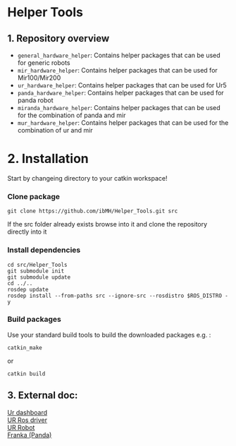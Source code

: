 # Helper Tools
## 1. Repository overview
* `general_hardware_helper`: Contains helper packages that can be used for generic robots
* `mir_hardware_helper`: Contains helper packages that can be used for Mir100/Mir200
* `ur_hardware_helper`: Contains helper packages that can be used for Ur5
* `panda_hardware_helper`: Contains helper packages that can be used for panda robot
* `miranda_hardware_helper`: Contains helper packages that can be used for the combination of panda and mir
* `mur_hardware_helper`: Contains helper packages that can be used for the combination of ur and mir

# 2. Installation
Start by changeing directory to your catkin workspace!
### Clone package
```
git clone https://github.com/ibMH/Helper_Tools.git src
```
If the src folder already exists browse into it and clone the repository directly into it
### Install dependencies
```
cd src/Helper_Tools
git submodule init
git submodule update
cd ../..
rosdep update
rosdep install --from-paths src --ignore-src --rosdistro $ROS_DISTRO -y
```
### Build packages
Use your standard build tools to build the downloaded packages e.g. : 
```
catkin_make
```
or
```
catkin build
```
## 3. External doc:
[Ur dashboard](https://s3-eu-west-1.amazonaws.com/ur-support-site/15690/Dashboard_Server_CB-Series.pdf)  
[UR Ros driver](https://github.com/UniversalRobots/Universal_Robots_ROS_Driver/tree/64ab483b550a1c079c70162d2d3c2eb21ecde76e)  
[UR Robot](https://github.com/fmauch/universal_robot/tree/3ebf8070ad0869c264fc3df9185fe1865773b2b4)  
[Franka (Panda)](https://frankaemika.github.io/docs/index.html)  
